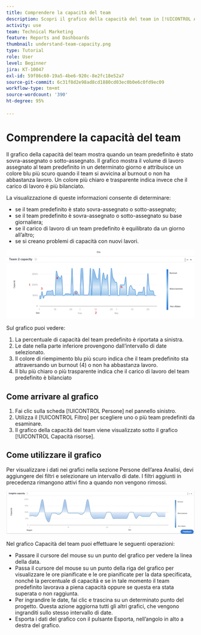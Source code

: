 ```yaml
---
title: Comprendere la capacità del team
description: Scopri il grafico della capacità del team in [!UICONTROL Analisi avanzata] mostra quando un team della home page è stato sovrassegnato o sottoassegnato.
activity: use
team: Technical Marketing
feature: Reports and Dashboards
thumbnail: understand-team-capacity.png
type: Tutorial
role: User
level: Beginner
jira: KT-10047
exl-id: 59f86c60-19a5-4be6-920c-8e2fc18e52a7
source-git-commit: 6c31f8d2e98ad8cd1880cd03ec0b0e6c0fd9ec09
workflow-type: tm+mt
source-wordcount: '390'
ht-degree: 95%

---
```


# Comprendere la capacità del team

Il grafico della capacità del team mostra quando un team predefinito è stato sovra-assegnato o sotto-assegnato. Il grafico mostra il volume di lavoro assegnato al team predefinito in un determinato giorno e attribuisce un colore blu più scuro quando il team si avvicina al burnout o non ha abbastanza lavoro. Un colore più chiaro e trasparente indica invece che il carico di lavoro è più bilanciato.

La visualizzazione di queste informazioni consente di determinare:

* se il team predefinito è stato sovra-assegnato o sotto-assegnato;
* se il team predefinito è sovra-assegnato o sotto-assegnato su base giornaliera;
* se il carico di lavoro di un team predefinito è equilibrato da un giorno all’altro;
* se si creano problemi di capacità con nuovi lavori.

![Immagine che mostra il grafico della capacità di un team, con numeri che fanno riferimento alle aree descritte nei punti riportati di seguito](assets/section-3-4.png)

Sul grafico puoi vedere:

1. La percentuale di capacità del team predefinito è riportata a sinistra.
1. Le date nella parte inferiore provengono dall’intervallo di date selezionato.
1. Il colore di riempimento blu più scuro indica che il team predefinito sta attraversando un burnout (4) o non ha abbastanza lavoro.
1. Il blu più chiaro o più trasparente indica che il carico di lavoro del team predefinito è bilanciato

## Come arrivare al grafico

1. Fai clic sulla scheda [!UICONTROL Persone] nel pannello sinistro.
1. Utilizza il [!UICONTROL Filtro] per scegliere uno o più team predefiniti da esaminare.
1. Il grafico della capacità del team viene visualizzato sotto il grafico [!UICONTROL Capacità risorse].

## Come utilizzare il grafico

Per visualizzare i dati nei grafici nella sezione Persone dell’area Analisi, devi aggiungere dei filtri e selezionare un intervallo di date. I filtri aggiunti in precedenza rimangono attivi fino a quando non vengono rimossi.

![Immagine che mostra un grafico della capacità del team](assets/section-3-5.png)

Nel grafico Capacità del team puoi effettuare le seguenti operazioni:

* Passare il cursore del mouse su un punto del grafico per vedere la linea della data.
* Passa il cursore del mouse su un punto della riga del grafico per visualizzare le ore pianificate e le ore pianificate per la data specificata, nonché la percentuale di capacità e se in tale momento il team predefinito lavorava a piena capacità oppure se questa era stata superata o non raggiunta.
* Per ingrandire le date, fai clic e trascina su un determinato punto del progetto. Questa azione aggiorna tutti gli altri grafici, che vengono ingranditi sullo stesso intervallo di date.
* Esporta i dati del grafico con il pulsante Esporta, nell’angolo in alto a destra del grafico.
